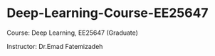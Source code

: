 # Deep-Learning-Course-EE25647
Course: Deep Learning, EE25647 (Graduate)

Instructor: Dr.Emad Fatemizadeh
